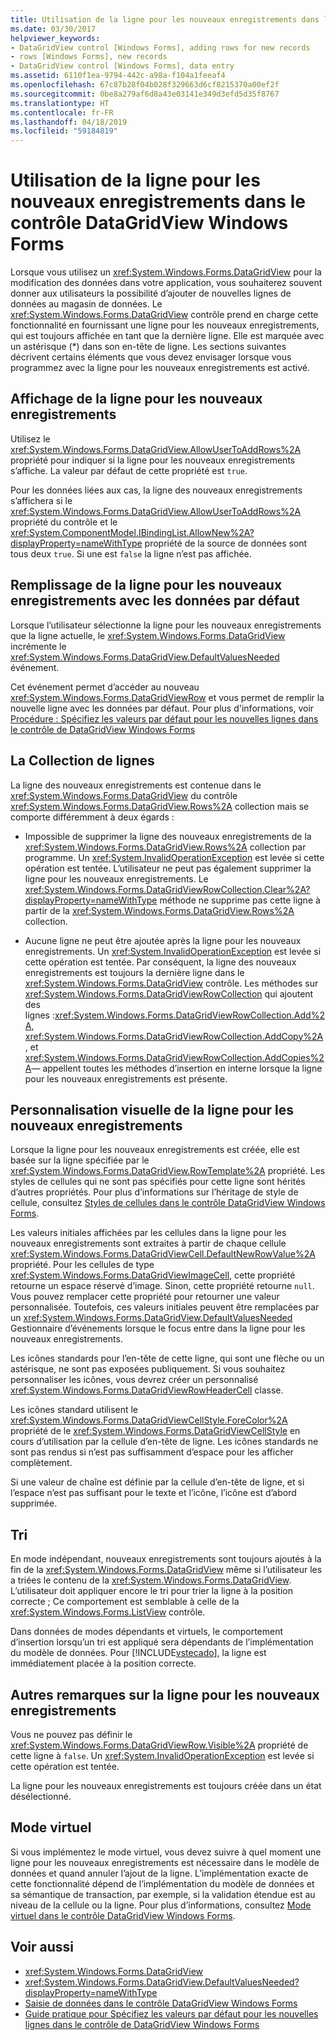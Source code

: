 ```yaml
---
title: Utilisation de la ligne pour les nouveaux enregistrements dans le contrôle DataGridView Windows Forms
ms.date: 03/30/2017
helpviewer_keywords:
- DataGridView control [Windows Forms], adding rows for new records
- rows [Windows Forms], new records
- DataGridView control [Windows Forms], data entry
ms.assetid: 6110f1ea-9794-442c-a98a-f104a1feeaf4
ms.openlocfilehash: 67c87b28f04b028f329663d6cf8215370a00ef2f
ms.sourcegitcommit: 0be8a279af6d8a43e03141e349d3efd5d35f8767
ms.translationtype: HT
ms.contentlocale: fr-FR
ms.lasthandoff: 04/18/2019
ms.locfileid: "59184819"
---
```

# <a name="using-the-row-for-new-records-in-the-windows-forms-datagridview-control"></a>Utilisation de la ligne pour les nouveaux enregistrements dans le contrôle DataGridView Windows Forms
Lorsque vous utilisez un <xref:System.Windows.Forms.DataGridView> pour la modification des données dans votre application, vous souhaiterez souvent donner aux utilisateurs la possibilité d’ajouter de nouvelles lignes de données au magasin de données. Le <xref:System.Windows.Forms.DataGridView> contrôle prend en charge cette fonctionnalité en fournissant une ligne pour les nouveaux enregistrements, qui est toujours affichée en tant que la dernière ligne. Elle est marquée avec un astérisque (*) dans son en-tête de ligne. Les sections suivantes décrivent certains éléments que vous devez envisager lorsque vous programmez avec la ligne pour les nouveaux enregistrements est activé.  
  
## <a name="displaying-the-row-for-new-records"></a>Affichage de la ligne pour les nouveaux enregistrements  
 Utilisez le <xref:System.Windows.Forms.DataGridView.AllowUserToAddRows%2A> propriété pour indiquer si la ligne pour les nouveaux enregistrements s’affiche. La valeur par défaut de cette propriété est `true`.  
  
 Pour les données liées aux cas, la ligne des nouveaux enregistrements s’affichera si le <xref:System.Windows.Forms.DataGridView.AllowUserToAddRows%2A> propriété du contrôle et le <xref:System.ComponentModel.IBindingList.AllowNew%2A?displayProperty=nameWithType> propriété de la source de données sont tous deux `true`. Si une est `false` la ligne n’est pas affichée.  
  
## <a name="populating-the-row-for-new-records-with-default-data"></a>Remplissage de la ligne pour les nouveaux enregistrements avec les données par défaut  
 Lorsque l’utilisateur sélectionne la ligne pour les nouveaux enregistrements que la ligne actuelle, le <xref:System.Windows.Forms.DataGridView> incrémente le <xref:System.Windows.Forms.DataGridView.DefaultValuesNeeded> événement.  
  
 Cet événement permet d’accéder au nouveau <xref:System.Windows.Forms.DataGridViewRow> et vous permet de remplir la nouvelle ligne avec les données par défaut. Pour plus d'informations, voir [Procédure : Spécifiez les valeurs par défaut pour les nouvelles lignes dans le contrôle de DataGridView Windows Forms](specify-default-values-for-new-rows-in-the-datagrid.md)  
  
## <a name="the-rows-collection"></a>La Collection de lignes  
 La ligne des nouveaux enregistrements est contenue dans le <xref:System.Windows.Forms.DataGridView> du contrôle <xref:System.Windows.Forms.DataGridView.Rows%2A> collection mais se comporte différemment à deux égards :  
  
-   Impossible de supprimer la ligne des nouveaux enregistrements de la <xref:System.Windows.Forms.DataGridView.Rows%2A> collection par programme. Un <xref:System.InvalidOperationException> est levée si cette opération est tentée. L’utilisateur ne peut pas également supprimer la ligne pour les nouveaux enregistrements. Le <xref:System.Windows.Forms.DataGridViewRowCollection.Clear%2A?displayProperty=nameWithType> méthode ne supprime pas cette ligne à partir de la <xref:System.Windows.Forms.DataGridView.Rows%2A> collection.  
  
-   Aucune ligne ne peut être ajoutée après la ligne pour les nouveaux enregistrements. Un <xref:System.InvalidOperationException> est levée si cette opération est tentée. Par conséquent, la ligne des nouveaux enregistrements est toujours la dernière ligne dans le <xref:System.Windows.Forms.DataGridView> contrôle. Les méthodes sur <xref:System.Windows.Forms.DataGridViewRowCollection> qui ajoutent des lignes :<xref:System.Windows.Forms.DataGridViewRowCollection.Add%2A>, <xref:System.Windows.Forms.DataGridViewRowCollection.AddCopy%2A>, et <xref:System.Windows.Forms.DataGridViewRowCollection.AddCopies%2A>— appellent toutes les méthodes d’insertion en interne lorsque la ligne pour les nouveaux enregistrements est présente.  
  
## <a name="visual-customization-of-the-row-for-new-records"></a>Personnalisation visuelle de la ligne pour les nouveaux enregistrements  
 Lorsque la ligne pour les nouveaux enregistrements est créée, elle est basée sur la ligne spécifiée par le <xref:System.Windows.Forms.DataGridView.RowTemplate%2A> propriété. Les styles de cellules qui ne sont pas spécifiés pour cette ligne sont hérités d’autres propriétés. Pour plus d’informations sur l’héritage de style de cellule, consultez [Styles de cellules dans le contrôle DataGridView Windows Forms](cell-styles-in-the-windows-forms-datagridview-control.md).  
  
 Les valeurs initiales affichées par les cellules dans la ligne pour les nouveaux enregistrements sont extraites à partir de chaque cellule <xref:System.Windows.Forms.DataGridViewCell.DefaultNewRowValue%2A> propriété. Pour les cellules de type <xref:System.Windows.Forms.DataGridViewImageCell>, cette propriété retourne un espace réservé d’image. Sinon, cette propriété retourne `null`. Vous pouvez remplacer cette propriété pour retourner une valeur personnalisée. Toutefois, ces valeurs initiales peuvent être remplacées par un <xref:System.Windows.Forms.DataGridView.DefaultValuesNeeded> Gestionnaire d’événements lorsque le focus entre dans la ligne pour les nouveaux enregistrements.  
  
 Les icônes standards pour l’en-tête de cette ligne, qui sont une flèche ou un astérisque, ne sont pas exposées publiquement. Si vous souhaitez personnaliser les icônes, vous devrez créer un personnalisé <xref:System.Windows.Forms.DataGridViewRowHeaderCell> classe.  
  
 Les icônes standard utilisent le <xref:System.Windows.Forms.DataGridViewCellStyle.ForeColor%2A> propriété de le <xref:System.Windows.Forms.DataGridViewCellStyle> en cours d’utilisation par la cellule d’en-tête de ligne. Les icônes standards ne sont pas rendus si n’est pas suffisamment d’espace pour les afficher complètement.  
  
 Si une valeur de chaîne est définie par la cellule d’en-tête de ligne, et si l’espace n’est pas suffisant pour le texte et l’icône, l’icône est d’abord supprimée.  
  
## <a name="sorting"></a>Tri  
 En mode indépendant, nouveaux enregistrements sont toujours ajoutés à la fin de la <xref:System.Windows.Forms.DataGridView> même si l’utilisateur les a triées le contenu de la <xref:System.Windows.Forms.DataGridView>. L’utilisateur doit appliquer encore le tri pour trier la ligne à la position correcte ; Ce comportement est semblable à celle de la <xref:System.Windows.Forms.ListView> contrôle.  
  
 Dans données de modes dépendants et virtuels, le comportement d’insertion lorsqu’un tri est appliqué sera dépendants de l’implémentation du modèle de données. Pour [!INCLUDE[vstecado](../../../../includes/vstecado-md.md)], la ligne est immédiatement placée à la position correcte.  
  
## <a name="other-notes-on-the-row-for-new-records"></a>Autres remarques sur la ligne pour les nouveaux enregistrements  
 Vous ne pouvez pas définir le <xref:System.Windows.Forms.DataGridViewRow.Visible%2A> propriété de cette ligne à `false`. Un <xref:System.InvalidOperationException> est levée si cette opération est tentée.  
  
 La ligne pour les nouveaux enregistrements est toujours créée dans un état désélectionné.  
  
## <a name="virtual-mode"></a>Mode virtuel  
 Si vous implémentez le mode virtuel, vous devez suivre à quel moment une ligne pour les nouveaux enregistrements est nécessaire dans le modèle de données et quand annuler l’ajout de la ligne. L’implémentation exacte de cette fonctionnalité dépend de l’implémentation du modèle de données et sa sémantique de transaction, par exemple, si la validation étendue est au niveau de la cellule ou la ligne. Pour plus d’informations, consultez [Mode virtuel dans le contrôle DataGridView Windows Forms](virtual-mode-in-the-windows-forms-datagridview-control.md).  
  
## <a name="see-also"></a>Voir aussi

- <xref:System.Windows.Forms.DataGridView>
- <xref:System.Windows.Forms.DataGridView.DefaultValuesNeeded?displayProperty=nameWithType>
- [Saisie de données dans le contrôle DataGridView Windows Forms](data-entry-in-the-windows-forms-datagridview-control.md)
- [Guide pratique pour Spécifiez les valeurs par défaut pour les nouvelles lignes dans le contrôle de DataGridView Windows Forms](specify-default-values-for-new-rows-in-the-datagrid.md)
